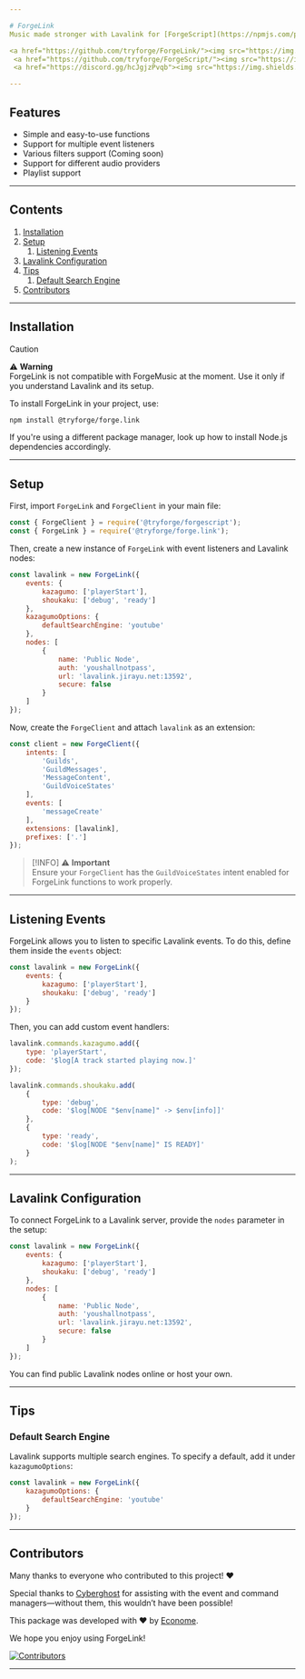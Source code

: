 ```yaml
---

# ForgeLink  
Music made stronger with Lavalink for [ForgeScript](https://npmjs.com/package/@tryforge/forgescript).  

<a href="https://github.com/tryforge/ForgeLink/"><img src="https://img.shields.io/github/package-json/v/tryforge/ForgeLink/main?label=@tryforge/forge.link&color=5c16d4" alt="@tryforge/forge.link"></a>
 <a href="https://github.com/tryforge/ForgeScript/"><img src="https://img.shields.io/github/package-json/v/tryforge/ForgeScript/main?label=@tryforge/forgescript&color=5c16d4" alt="@tryforge/forgescript"></a>
 <a href="https://discord.gg/hcJgjzPvqb"><img src="https://img.shields.io/discord/739934735387721768?logo=discord" alt="Discord"></a>

---
```


## Features  
- Simple and easy-to-use functions  
- Support for multiple event listeners  
- Various filters support (Coming soon)  
- Support for different audio providers  
- Playlist support  

---

## Contents  
1. [Installation](#installation)  
2. [Setup](#setup)  
    1. [Listening Events](#listening-events)  
3. [Lavalink Configuration](#lavalink-configuration)  
4. [Tips](#tips)  
    1. [Default Search Engine](#default-search-engine)  
5. [Contributors](#contributors)  

---

## Installation  

> [!CAUTION]
> ⚠️ **Warning**  
> ForgeLink is not compatible with ForgeMusic at the moment. Use it only if you understand Lavalink and its setup.  

To install ForgeLink in your project, use:  

```bash
npm install @tryforge/forge.link
```  

If you're using a different package manager, look up how to install Node.js dependencies accordingly.  

---

## Setup  

First, import `ForgeLink` and `ForgeClient` in your main file:  

```js
const { ForgeClient } = require('@tryforge/forgescript');
const { ForgeLink } = require('@tryforge/forge.link');
```  

Then, create a new instance of `ForgeLink` with event listeners and Lavalink nodes:  

```js
const lavalink = new ForgeLink({
    events: {
        kazagumo: ['playerStart'],
        shoukaku: ['debug', 'ready']
    },
    kazagumoOptions: {
        defaultSearchEngine: 'youtube'
    },
    nodes: [
        {
            name: 'Public Node',
            auth: 'youshallnotpass',
            url: 'lavalink.jirayu.net:13592',
            secure: false
        }
    ]
});
```  

Now, create the `ForgeClient` and attach `lavalink` as an extension:  

```js
const client = new ForgeClient({
    intents: [
        'Guilds',
        'GuildMessages',
        'MessageContent',
        'GuildVoiceStates'
    ],
    events: [
        'messageCreate'
    ],
    extensions: [lavalink],
    prefixes: ['.']
});
```  

>[!INFO]
> ⚠️ **Important**  
> Ensure your `ForgeClient` has the `GuildVoiceStates` intent enabled for ForgeLink functions to work properly.  

---

## Listening Events  

ForgeLink allows you to listen to specific Lavalink events. To do this, define them inside the `events` object:  

```js
const lavalink = new ForgeLink({
    events: {
        kazagumo: ['playerStart'],
        shoukaku: ['debug', 'ready']
    }
});
```  

Then, you can add custom event handlers:  

```js
lavalink.commands.kazagumo.add({
    type: 'playerStart',
    code: '$log[A track started playing now.]'
});

lavalink.commands.shoukaku.add(
    {
        type: 'debug',
        code: '$log[NODE "$env[name]" -> $env[info]]'
    },
    {
        type: 'ready',
        code: '$log[NODE "$env[name]" IS READY]'
    }
);
```  

---

## Lavalink Configuration  

To connect ForgeLink to a Lavalink server, provide the `nodes` parameter in the setup:  

```js
const lavalink = new ForgeLink({
    events: {
        kazagumo: ['playerStart'],
        shoukaku: ['debug', 'ready']
    },
    nodes: [
        {
            name: 'Public Node',
            auth: 'youshallnotpass',
            url: 'lavalink.jirayu.net:13592',
            secure: false
        }
    ]
});
```  

You can find public Lavalink nodes online or host your own.  

---

## Tips  

### Default Search Engine  

Lavalink supports multiple search engines. To specify a default, add it under `kazagumoOptions`:  

```js
const lavalink = new ForgeLink({
    kazagumoOptions: {
        defaultSearchEngine: 'youtube'
    }
});
```  

---

## Contributors  

Many thanks to everyone who contributed to this project! ❤️  

Special thanks to [Cyberghost](https://github.com/Cyberghxst) for assisting with the event and command managers—without them, this wouldn’t have been possible!  

This package was developed with ♥️ by [Econome](https://discord.com/users/838105973985771520).  

We hope you enjoy using ForgeLink!  

[![Contributors](https://contrib.rocks/image?repo=tryforge/ForgeLink)](https://github.com/tryforge/ForgeLink)  

---

